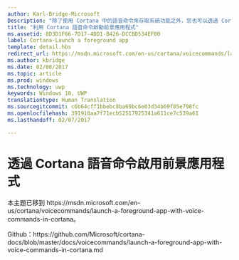 ```yaml
---
author: Karl-Bridge-Microsoft
Description: "除了使用 Cortana 中的語音命令來存取系統功能之外，您也可以透過 Cortana 使用語音命令來啟動前景應用程式，以及指定要在應用程式中執行的動作或命令。"
title: "利用 Cortana 語音命令啟動前景應用程式"
ms.assetid: 8D3D1F66-7D17-4DD1-B426-DCCBD534EF00
label: Cortana-Launch a foreground app
template: detail.hbs
redirect_url: https://msdn.microsoft.com/en-us/cortana/voicecommands/launch-a-foreground-app-with-voice-commands-in-cortana
ms.author: kbridge
ms.date: 02/08/2017
ms.topic: article
ms.prod: windows
ms.technology: uwp
keywords: Windows 10, UWP
translationtype: Human Translation
ms.sourcegitcommit: c6b64cff1bbebc8ba69bc6e03d34b69f85e798fc
ms.openlocfilehash: 391910aa7f71ecb52517925341a611ce7c539a61
ms.lasthandoff: 02/07/2017

---
```


# <a name="activate-a-foreground-app-with-voice-commands-through-cortana"></a>透過 Cortana 語音命令啟用前景應用程式

本主題已移到 https&#58;//msdn.microsoft.com/en-us/cortana/voicecommands/launch-a-foreground-app-with-voice-commands-in-cortana。

Github：https&#58;//github.com/Microsoft/cortana-docs/blob/master/docs/voicecommands/launch-a-foreground-app-with-voice-commands-in-cortana.md

